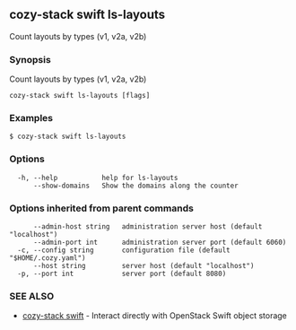 ## cozy-stack swift ls-layouts

Count layouts by types (v1, v2a, v2b)

### Synopsis

Count layouts by types (v1, v2a, v2b)

```
cozy-stack swift ls-layouts [flags]
```

### Examples

```
$ cozy-stack swift ls-layouts
```

### Options

```
  -h, --help           help for ls-layouts
      --show-domains   Show the domains along the counter
```

### Options inherited from parent commands

```
      --admin-host string   administration server host (default "localhost")
      --admin-port int      administration server port (default 6060)
  -c, --config string       configuration file (default "$HOME/.cozy.yaml")
      --host string         server host (default "localhost")
  -p, --port int            server port (default 8080)
```

### SEE ALSO

* [cozy-stack swift](cozy-stack_swift.md)	 - Interact directly with OpenStack Swift object storage

